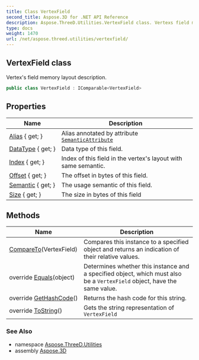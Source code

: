 ```yaml
---
title: Class VertexField
second_title: Aspose.3D for .NET API Reference
description: Aspose.ThreeD.Utilities.VertexField class. Vertexs field memory layout description
type: docs
weight: 1470
url: /net/aspose.threed.utilities/vertexfield/
---
```

## VertexField class

Vertex's field memory layout description.

```csharp
public class VertexField : IComparable<VertexField>
```

## Properties

| Name | Description |
| --- | --- |
| [Alias](../../aspose.threed.utilities/vertexfield/alias/) { get; } | Alias annotated by attribute [`SemanticAttribute`](../semanticattribute/) |
| [DataType](../../aspose.threed.utilities/vertexfield/datatype/) { get; } | Data type of this field. |
| [Index](../../aspose.threed.utilities/vertexfield/index/) { get; } | Index of this field in the vertex's layout with same semantic. |
| [Offset](../../aspose.threed.utilities/vertexfield/offset/) { get; } | The offset in bytes of this field. |
| [Semantic](../../aspose.threed.utilities/vertexfield/semantic/) { get; } | The usage semantic of this field. |
| [Size](../../aspose.threed.utilities/vertexfield/size/) { get; } | The size in bytes of this field |

## Methods

| Name | Description |
| --- | --- |
| [CompareTo](../../aspose.threed.utilities/vertexfield/compareto/)(VertexField) | Compares this instance to a specified object and returns an indication of their relative values. |
| override [Equals](../../aspose.threed.utilities/vertexfield/equals/)(object) | Determines whether this instance and a specified object, which must also be a `VertexField` object, have the same value. |
| override [GetHashCode](../../aspose.threed.utilities/vertexfield/gethashcode/)() | Returns the hash code for this string. |
| override [ToString](../../aspose.threed.utilities/vertexfield/tostring/)() | Gets the string representation of `VertexField` |

### See Also

* namespace [Aspose.ThreeD.Utilities](../../aspose.threed.utilities/)
* assembly [Aspose.3D](../../)


